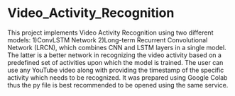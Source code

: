 # Video_Activity_Recognition
This project implements Video Activity Recognition using two different models:
1)ConvLSTM Network
2)Long-term Recurrent Convolutional Network (LRCN), which combines CNN and LSTM layers in a single model.
The latter is a better network in recognizing the video activity based on a predefined set of activities upon which the model is trained.
The user can use any YouTube video along with providing the timestamp of the specific activity which needs to be recognized.
It was prepared using Google Colab thus the py file is best recommended to be opened using the same service.
